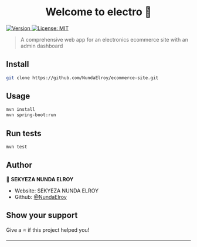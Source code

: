 <h1 align="center">Welcome to electro 👋</h1>
<p>
  <a href="https://www.npmjs.com/package/electro" target="_blank">
    <img alt="Version" src="https://img.shields.io/npm/v/electro.svg">
  </a>
  <a href="#" target="_blank">
    <img alt="License: MIT" src="https://img.shields.io/badge/License-MIT-yellow.svg" />
  </a>
</p>

> A comprehensive web app for an electronics ecommerce site with an admin dashboard 

## Install

```sh
git clone https://github.com/NundaElroy/ecommerce-site.git
```

## Usage

```sh
mvn install 
mvn spring-boot:run
```

## Run tests

```sh
mvn test
```

## Author

👤 **SEKYEZA NUNDA ELROY**

* Website: SEKYEZA NUNDA ELROY
* Github: [@NundaElroy](https://github.com/NundaElroy)

## Show your support

Give a ⭐️ if this project helped you!

***
